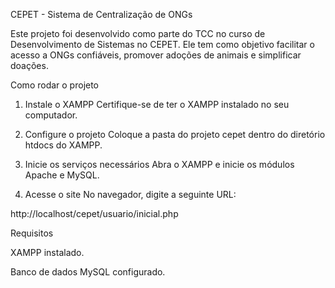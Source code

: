 CEPET - Sistema de Centralização de ONGs

Este projeto foi desenvolvido como parte do TCC no curso de Desenvolvimento de Sistemas no CEPET. Ele tem como objetivo facilitar o acesso a ONGs confiáveis, promover adoções de animais e simplificar doações.


Como rodar o projeto
1. Instale o XAMPP
Certifique-se de ter o XAMPP instalado no seu computador.

2. Configure o projeto
Coloque a pasta do projeto cepet dentro do diretório htdocs do XAMPP.

3. Inicie os serviços necessários
Abra o XAMPP e inicie os módulos Apache e MySQL.

4. Acesse o site
No navegador, digite a seguinte URL:

http://localhost/cepet/usuario/inicial.php



Requisitos

XAMPP instalado.

Banco de dados MySQL configurado.
